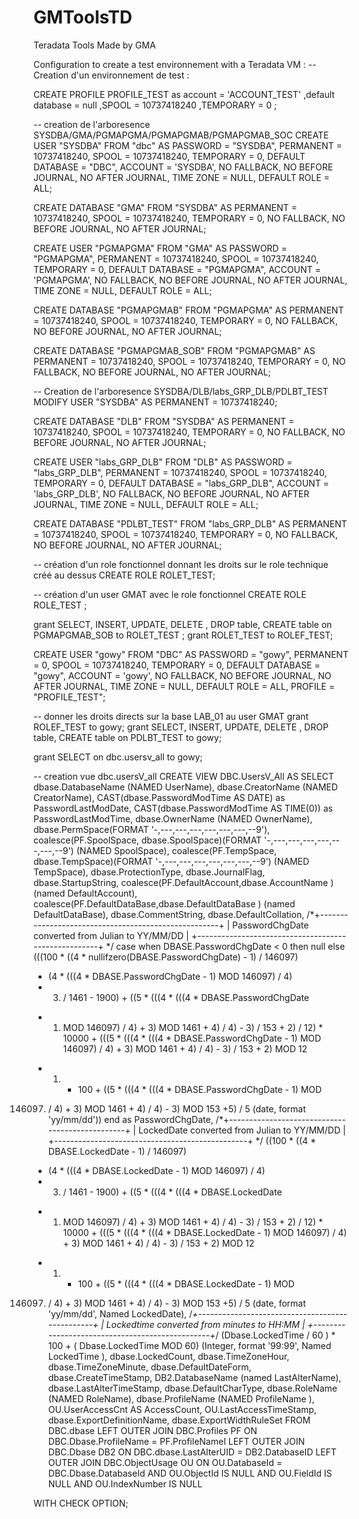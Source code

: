 # GMToolsTD
Teradata Tools Made by GMA

Configuration to create a test environnement with a Teradata VM :
-- Creation d'un environnement de test :

CREATE PROFILE PROFILE_TEST as 
	account = 'ACCOUNT_TEST'
	,default database = null
	,SPOOL = 10737418240
	,TEMPORARY = 0
	;
	

-- creation de l'arboresence SYSDBA/GMA/PGMAPGMA/PGMAPGMAB/PGMAPGMAB_SOC
CREATE USER "SYSDBA" FROM "dbc" AS
	PASSWORD  =  "SYSDBA",
	PERMANENT = 10737418240,
	SPOOL = 10737418240,
	TEMPORARY = 0,
	DEFAULT DATABASE  =  "DBC",
	ACCOUNT = 'SYSDBA',
	NO FALLBACK,
	NO BEFORE JOURNAL,
	NO AFTER JOURNAL,
	TIME ZONE  =  NULL,
	DEFAULT ROLE  =  ALL;

	
CREATE DATABASE "GMA" FROM "SYSDBA" AS
	PERMANENT = 10737418240,
	SPOOL = 10737418240,
	TEMPORARY = 0,
	NO FALLBACK,
	NO BEFORE JOURNAL,
	NO AFTER JOURNAL;


CREATE USER "PGMAPGMA" FROM "GMA" AS
	PASSWORD  =  "PGMAPGMA",
	PERMANENT = 10737418240,
	SPOOL = 10737418240,
	TEMPORARY = 0,
	DEFAULT DATABASE  =  "PGMAPGMA",
	ACCOUNT = 'PGMAPGMA',
	NO FALLBACK,
	NO BEFORE JOURNAL,
	NO AFTER JOURNAL,
	TIME ZONE  =  NULL,
	DEFAULT ROLE  =  ALL;	
	

CREATE DATABASE "PGMAPGMAB" FROM "PGMAPGMA" AS
	PERMANENT = 10737418240,
	SPOOL = 10737418240,
	TEMPORARY = 0,
	NO FALLBACK,
	NO BEFORE JOURNAL,
	NO AFTER JOURNAL;	
	
CREATE DATABASE "PGMAPGMAB_SOB" FROM "PGMAPGMAB" AS
	PERMANENT = 10737418240,
	SPOOL = 10737418240,
	TEMPORARY = 0,
	NO FALLBACK,
	NO BEFORE JOURNAL,
	NO AFTER JOURNAL;	

	
-- Creation de l'arboresence SYSDBA/DLB/labs_GRP_DLB/PDLBT_TEST
MODIFY USER "SYSDBA" AS 
	PERMANENT = 10737418240;
	
CREATE DATABASE "DLB" FROM "SYSDBA" AS
	PERMANENT = 10737418240,
	SPOOL = 10737418240,
	TEMPORARY = 0,
	NO FALLBACK,
	NO BEFORE JOURNAL,
	NO AFTER JOURNAL;
	
CREATE USER "labs_GRP_DLB" FROM "DLB" AS
	PASSWORD  =  "labs_GRP_DLB",
	PERMANENT = 10737418240,
	SPOOL = 10737418240,
	TEMPORARY = 0,
	DEFAULT DATABASE  =  "labs_GRP_DLB",
	ACCOUNT = 'labs_GRP_DLB',
	NO FALLBACK,
	NO BEFORE JOURNAL,
	NO AFTER JOURNAL,
	TIME ZONE  =  NULL,
	DEFAULT ROLE  =  ALL;	
	
CREATE DATABASE "PDLBT_TEST" FROM "labs_GRP_DLB" AS
	PERMANENT = 10737418240,
	SPOOL = 10737418240,
	TEMPORARY = 0,
	NO FALLBACK,
	NO BEFORE JOURNAL,
	NO AFTER JOURNAL;	
	
	
-- création d'un role fonctionnel donnant les droits sur le role technique créé au dessus
CREATE ROLE ROLET_TEST;

-- création d'un user GMAT avec le role fonctionnel
CREATE ROLE ROLE_TEST ;

grant SELECT, INSERT, UPDATE, DELETE ,  DROP table, CREATE table on PGMAPGMAB_SOB to ROLET_TEST ;
grant ROLET_TEST to ROLEF_TEST;



CREATE USER "gowy" FROM "DBC" AS
	PASSWORD  =  "gowy",
	PERMANENT = 0,
	SPOOL = 10737418240,
	TEMPORARY = 0,
	DEFAULT DATABASE  =  "gowy",
	ACCOUNT = 'gowy',
	NO FALLBACK,
	NO BEFORE JOURNAL,
	NO AFTER JOURNAL,
	TIME ZONE  =  NULL,
	DEFAULT ROLE  =  ALL,
	PROFILE  =  "PROFILE_TEST";	

-- donner les droits directs sur la base LAB_01 au user GMAT
grant ROLEF_TEST to gowy;
grant SELECT, INSERT, UPDATE, DELETE ,  DROP table, CREATE table on PDLBT_TEST to gowy;

grant SELECT on dbc.usersv_all to gowy;

-- creation vue dbc.usersV_all
CREATE	VIEW DBC.UsersV_All
AS 
SELECT	
   dbase.DatabaseName  (NAMED UserName),
   dbase.CreatorName  (NAMED CreatorName),
   CAST(dbase.PasswordModTime AS DATE) as PasswordLastModDate,
   CAST(dbase.PasswordModTime AS TIME(0)) as PasswordLastModTime,
   dbase.OwnerName  (NAMED OwnerName),
   dbase.PermSpace(FORMAT '-,---,---,---,---,---,---,--9'),
   coalesce(PF.SpoolSpace, dbase.SpoolSpace)(FORMAT '-,---,---,---,---,---,---,--9')
   (NAMED SpoolSpace),
   coalesce(PF.TempSpace, dbase.TempSpace)(FORMAT '-,---,---,---,---,---,---,--9')
   (NAMED TempSpace),
   dbase.ProtectionType,
   dbase.JournalFlag,
   dbase.StartupString,
   coalesce(PF.DefaultAccount,dbase.AccountName ) (named DefaultAccount),
   coalesce(PF.DefaultDataBase,dbase.DefaultDataBase ) (named DefaultDataBase),
   dbase.CommentString,
   dbase.DefaultCollation,
   /*+-----------------------------------------------------+
     | PasswordChgDate converted from Julian to YY/MM/DD   |
     +-----------------------------------------------------+ */
   case 
	when	DBASE.PasswordChgDate < 0
   then null
   else
   (((100 * ((4 * nullifzero(DBASE.PasswordChgDate) - 1) / 146097)
   + (4 * (((4 * DBASE.PasswordChgDate - 1) MOD 146097) / 4)
   + 3) / 1461 - 1900) + ((5 * (((4 * (((4 * DBASE.PasswordChgDate
   - 1) MOD 146097) / 4) + 3) MOD 1461 + 4) / 4) - 3) / 153 + 2)
   / 12) * 10000 + (((5 * (((4 * (((4 * DBASE.PasswordChgDate - 1)
   MOD 146097) / 4) + 3) MOD 1461 + 4) / 4) - 3) / 153 + 2) MOD 12
   + 1) * 100 + ((5 * (((4 * (((4 * DBASE.PasswordChgDate - 1) MOD
   146097) / 4) + 3) MOD 1461 + 4) / 4) - 3) MOD 153 +5) / 5
   (date, format 'yy/mm/dd'))
   end as PasswordChgDate,
   /*+------------------------------------------------+
     | LockedDate converted from Julian to YY/MM/DD   |
     +------------------------------------------------+ */
   ((100 * ((4 * DBASE.LockedDate - 1) / 146097)
   + (4 * (((4 * DBASE.LockedDate - 1) MOD 146097) / 4)
   + 3) / 1461 - 1900) + ((5 * (((4 * (((4 * DBASE.LockedDate
   - 1) MOD 146097) / 4) + 3) MOD 1461 + 4) / 4) - 3) / 153 + 2)
   / 12) * 10000 + (((5 * (((4 * (((4 * DBASE.LockedDate - 1)
   MOD 146097) / 4) + 3) MOD 1461 + 4) / 4) - 3) / 153 + 2) MOD 12
   + 1) * 100 + ((5 * (((4 * (((4 * DBASE.LockedDate - 1) MOD
   146097) / 4) + 3) MOD 1461 + 4) / 4) - 3) MOD 153 +5) / 5
   (date, format 'yy/mm/dd', Named LockedDate),
   /*+------------------------------------------------+
     | Lockedtime converted from minutes to HH:MM     |
     +------------------------------------------------+*/
   (Dbase.LockedTime / 60 ) * 100 +
   ( Dbase.LockedTime MOD 60)
   (Integer, format '99:99',
   Named LockedTime ),
   dbase.LockedCount,
   dbase.TimeZoneHour,
   dbase.TimeZoneMinute,
   dbase.DefaultDateForm,
   dbase.CreateTimeStamp,
   DB2.DatabaseName  (named LastAlterName),
   dbase.LastAlterTimeStamp,
   dbase.DefaultCharType,
   dbase.RoleName  (NAMED RoleName),
   dbase.ProfileName  (NAMED ProfileName ),
   OU.UserAccessCnt AS AccessCount,
   OU.LastAccessTimeStamp,
   dbase.ExportDefinitionName,
   dbase.ExportWidthRuleSet
FROM	DBC.dbase
         LEFT OUTER JOIN DBC.Profiles PF
                      ON DBC.Dbase.ProfileName = PF.ProfileNameI
         LEFT OUTER JOIN DBC.Dbase DB2
                      ON DBC.dbase.LastAlterUID = DB2.DatabaseID
         LEFT OUTER JOIN DBC.ObjectUsage OU
                      ON OU.DatabaseId = DBC.Dbase.DatabaseId
                     AND OU.ObjectId IS NULL
                     AND OU.FieldId IS NULL
                     AND OU.IndexNumber IS NULL


WITH	CHECK OPTION;
